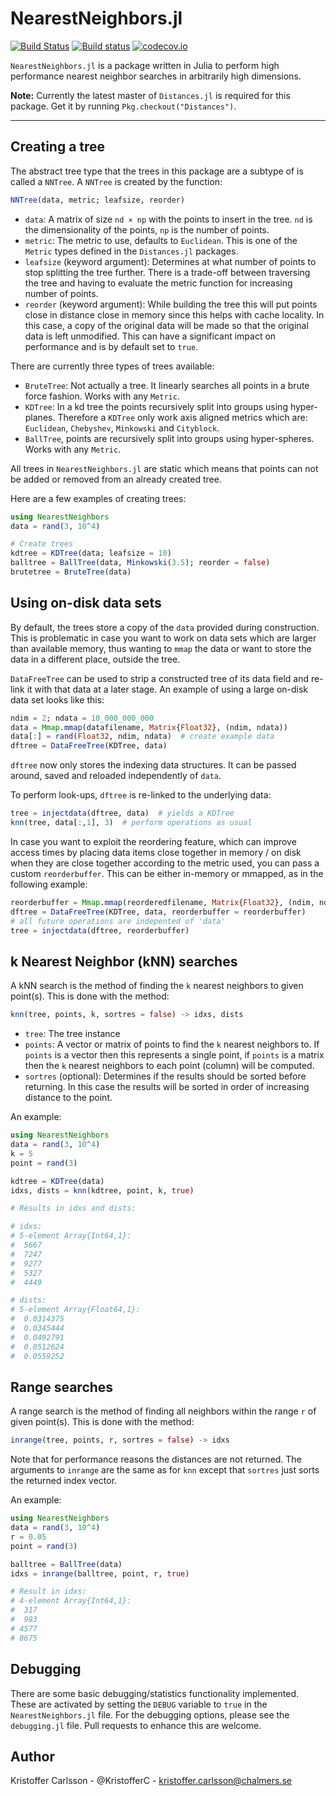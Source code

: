 # NearestNeighbors.jl

[![Build Status](https://travis-ci.org/KristofferC/NearestNeighbors.jl.svg?branch=master)](https://travis-ci.org/KristofferC/NearestNeighbors.jl) [![Build status](https://ci.appveyor.com/api/projects/status/lj0lk3c0pgwn06xe?svg=true)](https://ci.appveyor.com/project/KristofferC/nearestneighbors-jl)
 [![codecov.io](https://codecov.io/github/KristofferC/NearestNeighbors.jl/coverage.svg?branch=master)](https://codecov.io/github/KristofferC/NearestNeighbors.jl?branch=master)

 `NearestNeighbors.jl` is a package written in Julia to perform high performance nearest neighbor searches in
 arbitrarily high dimensions.

 **Note:** Currently the latest master of `Distances.jl` is required for this package. Get it by running `Pkg.checkout("Distances")`.

-----------------------------


## Creating a tree

The abstract tree type that the trees in this package are a subtype of is called a `NNTree`. A `NNTree`
is created by the function:
```jl
NNTree(data, metric; leafsize, reorder)
```

* `data`: A  matrix of size `nd × np` with the points to insert in the tree. `nd` is the dimensionality of the points, `np` is the number of points.
* `metric`: The metric to use, defaults to `Euclidean`. This is one of the `Metric` types defined in the `Distances.jl` packages.
* `leafsize` (keyword argument): Determines at what number of points to stop splitting the tree further. There is a trade-off between traversing the tree and having to evaluate the metric function for increasing number of points.
* `reorder` (keyword argument): While building the tree this will put points close in distance close in memory since this helps with cache locality. In this case, a copy of the original data will be made so that the original data is left unmodified. This can have a significant impact on performance and is by default set to `true`.

There are currently three types of trees available:

* `BruteTree`: Not actually a tree. It linearly searches all points in a brute force fashion. Works with any `Metric`.
* `KDTree`: In a kd tree the points recursively split into groups using hyper-planes.
Therefore a `KDTree` only work axis aligned metrics which are: `Euclidean`, `Chebyshev`, `Minkowski` and `Cityblock`.
* `BallTree`, points are recursively split into groups using hyper-spheres. Works with any `Metric`.

All trees in `NearestNeighbors.jl` are static which means that points can not be added or removed from an already created tree.

Here are a few examples of creating trees:
```jl
using NearestNeighbors
data = rand(3, 10^4)

# Create trees
kdtree = KDTree(data; leafsize = 10)
balltree = BallTree(data, Minkowski(3.5); reorder = false)
brutetree = BruteTree(data)
```

## Using on-disk data sets

By default, the trees store a copy of the `data` provided during construction. This is problematic in case you want to work on data sets which are larger than available memory, thus wanting to `mmap` the data or want to store the data in a different place, outside the tree.

`DataFreeTree` can be used to strip a constructed tree of its data field and re-link it with that data at a later stage. An example of using a large on-disk data set looks like this:

```jl
ndim = 2; ndata = 10_000_000_000
data = Mmap.mmap(datafilename, Matrix{Float32}, (ndim, ndata))
data[:] = rand(Float32, ndim, ndata)  # create example data
dftree = DataFreeTree(KDTree, data)
```

`dftree` now only stores the indexing data structures. It can be passed around, saved and reloaded independently of `data`.

To perform look-ups, `dftree` is re-linked to the underlying data:

```jl
tree = injectdata(dftree, data)  # yields a KDTree
knn(tree, data[:,1], 3)  # perform operations as usual
```

In case you want to exploit the reordering feature, which can improve access times by placing data items close together in memory / on disk when they are close together according to the metric used, you can pass a custom `reorderbuffer`. This can be either in-memory or mmapped, as in the following example:

```jl
reorderbuffer = Mmap.mmap(reorderedfilename, Matrix{Float32}, (ndim, ndata))
dftree = DataFreeTree(KDTree, data, reorderbuffer = reorderbuffer)
# all future operations are indepented of 'data'
tree = injectdata(dftree, reorderbuffer)
```

## k Nearest Neighbor (kNN) searches

A kNN search is the method of finding the `k` nearest neighbors to given point(s).
This is done with the method:

```jl
knn(tree, points, k, sortres = false) -> idxs, dists
```

* `tree`: The tree instance
* `points`: A vector or matrix of points to find the `k` nearest neighbors to. If `points` is a vector then this represents a single point, if `points` is a matrix then the `k` nearest neighbors to each point (column) will be computed.
* `sortres` (optional): Determines if the results should be sorted before returning.
In this case the results will be sorted in order of increasing distance to the point.

An example:

```jl
using NearestNeighbors
data = rand(3, 10^4)
k = 5
point = rand(3)

kdtree = KDTree(data)
idxs, dists = knn(kdtree, point, k, true)

# Results in idxs and dists:

# idxs:
# 5-element Array{Int64,1}:
#  5667
#  7247
#  9277
#  5327
#  4449

# dists:
# 5-element Array{Float64,1}:
#  0.0314375
#  0.0345444
#  0.0492791
#  0.0512624
#  0.0559252
```

## Range searches

A range search is the method of finding all neighbors within the range `r` of given point(s).
This is done with the method:
```jl
inrange(tree, points, r, sortres = false) -> idxs
```
Note that for performance reasons the distances are not returned. The arguments to `inrange` are the same as for `knn` except that `sortres` just sorts the returned index vector.

An example:

```jl
using NearestNeighbors
data = rand(3, 10^4)
r = 0.05
point = rand(3)

balltree = BallTree(data)
idxs = inrange(balltree, point, r, true)

# Result in idxs:
# 4-element Array{Int64,1}:
#  317
#  983
# 4577
# 8675
```

## Debugging

There are some basic debugging/statistics functionality implemented. These are activated by setting the
`DEBUG` variable to `true` in the `NearestNeighbors.jl` file. For the debugging options, please see the `debugging.jl` file. Pull requests to enhance this are welcome.

## Author

Kristoffer Carlsson -  @KristofferC - kristoffer.carlsson@chalmers.se
